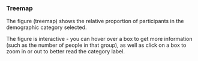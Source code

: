 ### Treemap

The figure (treemap) shows the relative proportion of participants in the demographic category selected.

The figure is interactive - you can hover over a box to get more information (such as the number of people in that group), as well as click on a box to zoom in or out to better read the category label.
